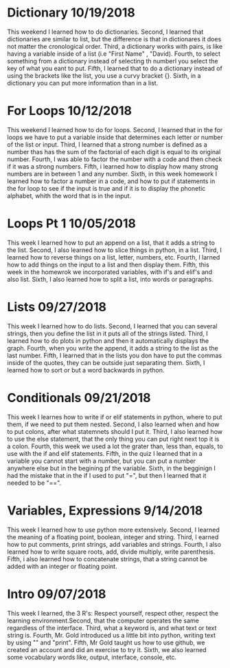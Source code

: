 # Dictionary 10/19/2018
This weekend I learned how to do dictionaries. Second, I learned that dictionaries are similar to list, but the difference is that in dictionares it does not matter the cronological order. Third, a dictionary works with pairs, is like having a variable  inside of a list (i.e "First Name" , "David). Fourth, to select something from a dictionary instead of selecting th numberl you select the key of what you eant to put. Fifth, I learned that to do a dictionary instead of using the brackets like the list, you use a curvy bracket {}. Sixth, in a dictionary you can put more information than in a list. 

# For Loops 10/12/2018
This weekend I learned how to do for loops. Second, I learned that in the for loops we have to put a variable inside that determines each letter or number of the list or input. Third, I learned that a strong number is defined as a number thas has the sum of the factorial of each digit is equal to its original number. Fourth, I was able to factor the number with a code and then check if it was a strong numbers. Fifth, i learned how to display how many strong numbers are in between 1 and any number. Sixth, in this week homework I learned how to factor a number in a code, and how to put if statements in the for loop to see if the input is true and if it is to display the phonetic alphabet, whith the word that is in the input. 

# Loops Pt 1 10/05/2018
This week I learned how to put an append on a list, that it adds a string to the list. Second, I also learned how to slice things in python, in a list. Third, I learned how to reverse things on a list, letter, numbers, etc. Fourth, I larned how to add things on the input to a list and then display them. Fifth, this week in the homewrok we incorporated variables, with if's and elif's and also list. Sixth, I also learned how to split a list, into words or paragraphs.

# Lists 09/27/2018
This week I learned how to do lists. Second, I learned that you can several strings, then you define the list in it puts all of the strings listed. Third, I learned how to do plots in python and then it automatically displays the graph. Fourth, when you write the append, it adds a string to the list as the last number. Fifth, I learned that in the lists you don have to put the commas inside of the quotes, they can be outside just separating them. Sixth, I learned how to sort or but a word backwards in python. 

# Conditionals 09/21/2018

This week I learnes how to write if or elif statements in python, where to put them, if we need to put them nested. Second, I also learned when and how to put colons, after what statemnets should I put it. Third, I also learned how to use the else statement, that the only thing you can put right next top it is a colon. Fourth, this week we used a lot the grater than, less than, equals, to use with the if and elif statements. Fifth, in the quiz I learned that in a variable you cannot start with a number, but you can put a number anywhere else but in the begining pf the variable. Sixth, in the begginign I had the mistake that in the if I used to put "=", but then I learned that it needed to be "==".

# Variables, Expressions 9/14/2018

This week I learned how to use python more extensively. Second, I learned the meaning of a floating point, boolean, integer and string. Third, I earned how to put comments, print strings, add variables and strings. Fourth, I also learned how to write square roots, add, divide multiply, write parenthesis. Fifth, i also learned how to concatenate strings, that a string cannot be added with an integer or floating point.

# Intro 09/07/2018

This week I learned, the 3 R's: Respect yourself, respect other, respect the learning environment.Second, that the computer operates the same regardless of the interface. Third, what a keyword is, and what text or text string is. Fourth, Mr. Gold introduced us a little bit into python, writing text by using "" and "print". Fifth, Mr Gold taught us how to use github, we created an account and did an exercise to try it. Sixth, we also learned some vocabulary words like, output, interface, console, etc. 
